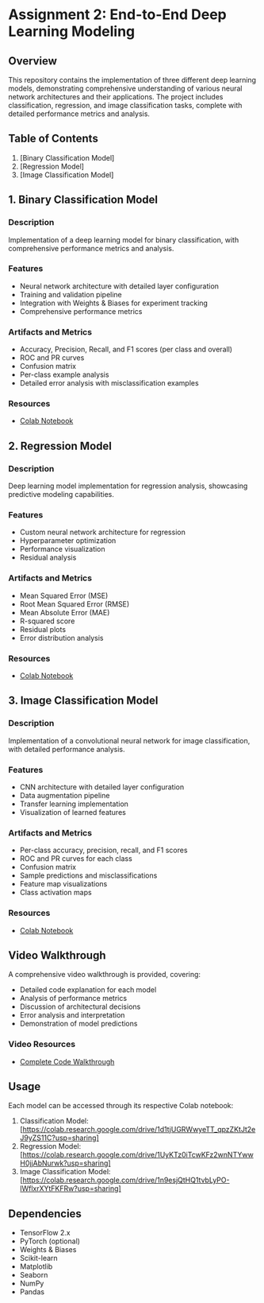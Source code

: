 # Assignment 2: End-to-End Deep Learning Modeling

## Overview
This repository contains the implementation of three different deep learning models, demonstrating comprehensive understanding of various neural network architectures and their applications. The project includes classification, regression, and image classification tasks, complete with detailed performance metrics and analysis.

## Table of Contents
1. [Binary Classification Model]
2. [Regression Model]
3. [Image Classification Model]


## 1. Binary Classification Model
### Description
Implementation of a deep learning model for binary classification, with comprehensive performance metrics and analysis.

### Features
* Neural network architecture with detailed layer configuration
* Training and validation pipeline
* Integration with Weights & Biases for experiment tracking
* Comprehensive performance metrics

### Artifacts and Metrics
* Accuracy, Precision, Recall, and F1 scores (per class and overall)
* ROC and PR curves
* Confusion matrix
* Per-class example analysis
* Detailed error analysis with misclassification examples

### Resources
* [Colab Notebook](https://colab.research.google.com/drive/1d1tjUGRWwyeTT_qpzZKtJt2eJ9yZS11C?usp=sharing)


## 2. Regression Model
### Description
Deep learning model implementation for regression analysis, showcasing predictive modeling capabilities.

### Features
* Custom neural network architecture for regression
* Hyperparameter optimization
* Performance visualization
* Residual analysis

### Artifacts and Metrics
* Mean Squared Error (MSE)
* Root Mean Squared Error (RMSE)
* Mean Absolute Error (MAE)
* R-squared score
* Residual plots
* Error distribution analysis

### Resources
* [Colab Notebook](https://colab.research.google.com/drive/1UyKTz0iTcwKFz2wnNTYwwH0jjAbNurwk?usp=sharing)


## 3. Image Classification Model
### Description
Implementation of a convolutional neural network for image classification, with detailed performance analysis.

### Features
* CNN architecture with detailed layer configuration
* Data augmentation pipeline
* Transfer learning implementation
* Visualization of learned features

### Artifacts and Metrics
* Per-class accuracy, precision, recall, and F1 scores
* ROC and PR curves for each class
* Confusion matrix
* Sample predictions and misclassifications
* Feature map visualizations
* Class activation maps

### Resources
* [Colab Notebook](https://colab.research.google.com/drive/1n9esjQtHQ1tvbLyPO-lWflxrXYtFKFRw?usp=sharing)


## Video Walkthrough
A comprehensive video walkthrough is provided, covering:
* Detailed code explanation for each model
* Analysis of performance metrics
* Discussion of architectural decisions
* Error analysis and interpretation
* Demonstration of model predictions

### Video Resources
* [Complete Code Walkthrough](your-video-link)



## Usage
Each model can be accessed through its respective Colab notebook:
1. Classification Model: [https://colab.research.google.com/drive/1d1tjUGRWwyeTT_qpzZKtJt2eJ9yZS11C?usp=sharing]
2. Regression Model: [https://colab.research.google.com/drive/1UyKTz0iTcwKFz2wnNTYwwH0jjAbNurwk?usp=sharing]
3. Image Classification Model: [https://colab.research.google.com/drive/1n9esjQtHQ1tvbLyPO-lWflxrXYtFKFRw?usp=sharing]

## Dependencies
* TensorFlow 2.x
* PyTorch (optional)
* Weights & Biases
* Scikit-learn
* Matplotlib
* Seaborn
* NumPy
* Pandas
